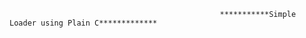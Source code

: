                                                    ***********Simple Loader using Plain C*************
